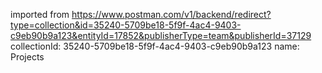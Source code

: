 imported from https://www.postman.com/v1/backend/redirect?type=collection&id=35240-5709be18-5f9f-4ac4-9403-c9eb90b9a123&entityId=17852&publisherType=team&publisherId=37129
collectionId: 35240-5709be18-5f9f-4ac4-9403-c9eb90b9a123
name: Projects